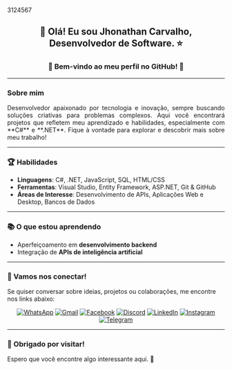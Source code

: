 3124567
## <p align="center">👋 Olá! Eu sou <strong>Jhonathan Carvalho</strong>, Desenvolvedor de Software. ⭐</p>

### <p align="center">🚀 Bem-vindo ao meu perfil no GitHub! 💜</p>

---

### Sobre mim  
<p align="justify">  
Desenvolvedor apaixonado por tecnologia e inovação, sempre buscando soluções criativas para problemas complexos. Aqui você encontrará projetos que refletem meu aprendizado e habilidades, especialmente com **C#** e **.NET**. Fique à vontade para explorar e descobrir mais sobre meu trabalho!  
</p>

---

### 🏆 Habilidades  

- **Linguagens**: C#, .NET, JavaScript, SQL, HTML/CSS  
- **Ferramentas**: Visual Studio, Entity Framework, ASP.NET, Git & GitHub  
- **Áreas de Interesse**: Desenvolvimento de APIs, Aplicações Web e Desktop, Bancos de Dados  

---

### 📚 O que estou aprendendo  
- Aperfeiçoamento em **desenvolvimento backend**  
- Integração de **APIs de inteligência artificial**  

---

### 💬 Vamos nos conectar!  
Se quiser conversar sobre ideias, projetos ou colaborações, me encontre nos links abaixo:  

<div align="center">
<a href="https://wa.me/5527996202811" target="_blank"><img src="https://img.shields.io/badge/WhatsApp-25D366?style=for-the-badge&logo=whatsapp&logoColor=white" alt="WhatsApp"/></a>
<a href="mailto:ti.dev.carvalho@gmail.com" target="_blank"><img src="https://img.shields.io/badge/Gmail-D14836?style=for-the-badge&logo=gmail&logoColor=white" alt="Gmail"/></a>
<a href="https://www.facebook.com/jhonathancarvalhodev/" target="_blank"><img src="https://img.shields.io/badge/Facebook-1877F2?style=for-the-badge&logo=facebook&logoColor=white" alt="Facebook"/></a>
<a href="https://discord.com/invite/jhonathancarvalho" target="_blank"><img src="https://img.shields.io/badge/Discord-5865F2?style=for-the-badge&logo=discord&logoColor=white" alt="Discord"/></a>
<a href="https://www.linkedin.com/in/jhonathancarvalho/" target="_blank"><img src="https://img.shields.io/badge/LinkedIn-0077B5?style=for-the-badge&logo=linkedin&logoColor=white" alt="LinkedIn"/></a>
<a href="https://www.instagram.com/jhonathancarvalho/" target="_blank"><img src="https://img.shields.io/badge/Instagram-E4405F?style=for-the-badge&logo=instagram&logoColor=white" alt="Instagram"/></a>
<a href="https://t.me/jhonathancarvalho" target="_blank"><img src="https://img.shields.io/badge/Telegram-0088CC?style=for-the-badge&logo=telegram&logoColor=white" alt="Telegram"/></a>
</div> 

---

### 🌟 Obrigado por visitar!  
Espero que você encontre algo interessante aqui. 🚀  
